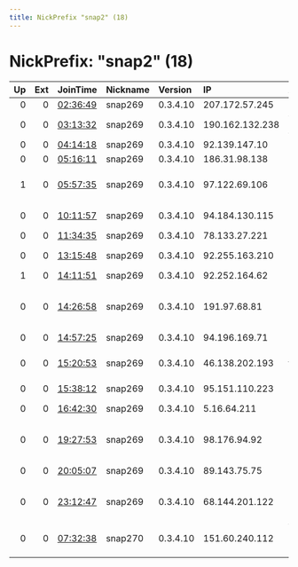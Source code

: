 ```yaml
---
title: NickPrefix "snap2" (18)
---
```


# NickPrefix: "snap2" (18)

|   Up |   Ext | JoinTime                                                                                            | Nickname   | Version   | IP              | AS                                 | CC   |   ORp |   Dirp | OS    | Contact   |   eFamMembers |
|-----:|------:|:----------------------------------------------------------------------------------------------------|:-----------|:----------|:----------------|:-----------------------------------|:-----|------:|-------:|:------|:----------|--------------:|
|    0 |     0 | [02:36:49](https://metrics.torproject.org/rs.html#details/E297301CBF0C62B2455E9B59E7F4BE0E6241DE3A) | snap269    | 0.3.4.10  | 207.172.57.245  | RCN                                | us   | 37983 |      0 | Linux | None      |             1 |
|    0 |     0 | [03:13:32](https://metrics.torproject.org/rs.html#details/12DD7D784F1FC799D464C118EE51CCA04C378327) | snap269    | 0.3.4.10  | 190.162.132.238 | VTR BANDA ANCHA S.A.               | cl   | 34273 |      0 | Linux | None      |             1 |
|    0 |     0 | [04:14:18](https://metrics.torproject.org/rs.html#details/17C790D57CBABCB6609F18C863B480699F7C44DA) | snap269    | 0.3.4.10  | 92.139.147.10   | Orange                             | fr   | 34911 |      0 | Linux | None      |             1 |
|    0 |     0 | [05:16:11](https://metrics.torproject.org/rs.html#details/839867B779FDB54B60C876C883F2483429353085) | snap269    | 0.3.4.10  | 186.31.98.138   | Colombia                           | co   | 44729 |      0 | Linux | None      |             1 |
|    1 |     0 | [05:57:35](https://metrics.torproject.org/rs.html#details/18A3E67C86805EC2D596AA1D729FAD7A2E3C994D) | snap269    | 0.3.4.10  | 97.122.69.106   | CenturyLink Communications, LLC    | us   | 33581 |      0 | Linux | None      |             1 |
|    0 |     0 | [10:11:57](https://metrics.torproject.org/rs.html#details/3AEDEF3EA2B87634CDAE5972CF5A3BCC3B3F8565) | snap269    | 0.3.4.10  | 94.184.130.115  | Sharif University Of Technology    | ir   | 40887 |      0 | Linux | None      |             1 |
|    0 |     0 | [11:34:35](https://metrics.torproject.org/rs.html#details/FBB1C2127B78A130A53F57C8D7D5197715752B2C) | snap269    | 0.3.4.10  | 78.133.27.221   | GO p.l.c.                          | mt   | 42874 |      0 | Linux | None      |             1 |
|    0 |     0 | [13:15:48](https://metrics.torproject.org/rs.html#details/3AC2A0F0A9B75C2C43BF8AC48C8D4653CE2942D8) | snap269    | 0.3.4.10  | 92.255.163.210  | JSC ER-Telecom Holding             | ru   | 41043 |      0 | Linux | None      |             1 |
|    1 |     0 | [14:11:51](https://metrics.torproject.org/rs.html#details/41DEE00A00F0FE98DFE9582AFDE877A7F71D0B26) | snap269    | 0.3.4.10  | 92.252.164.62   | Rostelecom                         | ru   | 39701 |      0 | Linux | None      |             1 |
|    0 |     0 | [14:26:58](https://metrics.torproject.org/rs.html#details/3F335FD4E926A9ABD95A3093A843E52BEC2763EB) | snap269    | 0.3.4.10  | 191.97.68.81    | ENLACE SOLUCIONES INFORMATICAS SRL | ar   | 36333 |      0 | Linux | None      |             1 |
|    0 |     0 | [14:57:25](https://metrics.torproject.org/rs.html#details/58D41FBFF31095C6A5B9E1F3229BC5D141D7A998) | snap269    | 0.3.4.10  | 94.196.169.71   | Three                              | gb   | 39521 |      0 | Linux | None      |             1 |
|    0 |     0 | [15:20:53](https://metrics.torproject.org/rs.html#details/492ADBC238095DC0D5AEC5349E1AB2ADFCB2B36D) | snap269    | 0.3.4.10  | 46.138.202.193  | OJS Moscow city telephone network  | ru   | 45761 |      0 | Linux | None      |             1 |
|    0 |     0 | [15:38:12](https://metrics.torproject.org/rs.html#details/BEEB6C8018DF1949EE3F10A1D5BB70349BF5FDF8) | snap269    | 0.3.4.10  | 95.151.110.223  | EE Limited                         | gb   | 34829 |      0 | Linux | None      |             1 |
|    0 |     0 | [16:42:30](https://metrics.torproject.org/rs.html#details/33DB45367BB02D7246FFC231FAA40813C8D71608) | snap269    | 0.3.4.10  | 5.16.64.211     | JSC ER-Telecom Holding             | ru   | 36639 |      0 | Linux | None      |             1 |
|    0 |     0 | [19:27:53](https://metrics.torproject.org/rs.html#details/E8DA43D43FA76F26646DE95816EAFCFAD66BE3EF) | snap269    | 0.3.4.10  | 98.176.94.92    | Cox Communications Inc.            | us   | 33233 |      0 | Linux | None      |             1 |
|    0 |     0 | [20:05:07](https://metrics.torproject.org/rs.html#details/085636D777A1431E10354B728041D1F38DBF5539) | snap269    | 0.3.4.10  | 89.143.75.75    | Telekom Slovenije d.d.             | si   | 45487 |      0 | Linux | None      |             1 |
|    0 |     0 | [23:12:47](https://metrics.torproject.org/rs.html#details/E3390000A455C14EF8DF8C03CD27383847EBB2AE) | snap269    | 0.3.4.10  | 68.144.201.122  | Shaw Communications Inc.           | ca   | 37639 |      0 | Linux | None      |             1 |
|    0 |     0 | [07:32:38](https://metrics.torproject.org/rs.html#details/A9DB0CEADA7927430BF00C8DE11EFA844A2A825B) | snap270    | 0.3.4.10  | 151.60.240.112  | Wind Telecomunicazioni SpA         | it   | 37015 |      0 | Linux | None      |             1 |

